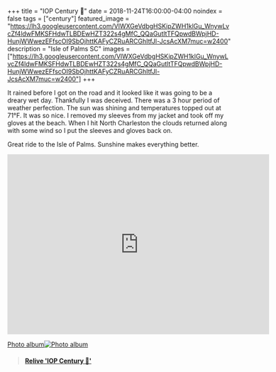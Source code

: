 +++
title =  "IOP Century 💯"
date = 2018-11-24T16:00:00-04:00
noindex = false
tags = ["century"]
featured_image = "https://lh3.googleusercontent.com/VlWXGeVdbgHSKipZWH1klGu_WnywLvcZf4ldwFMKSFHdwTLBDEwHZT322s4gMfC_QQaGutltTFQpwdBWpjHD-HunjWWwezEFfscOI9SbOjhttKAFyCZRuARCGhItfJl-JcsAcXM7muc=w2400"
description = "Isle of Palms SC"
images = ["https://lh3.googleusercontent.com/VlWXGeVdbgHSKipZWH1klGu_WnywLvcZf4ldwFMKSFHdwTLBDEwHZT322s4gMfC_QQaGutltTFQpwdBWpjHD-HunjWWwezEFfscOI9SbOjhttKAFyCZRuARCGhItfJl-JcsAcXM7muc=w2400"]
+++

It rained before I got on the road and it looked like it was going to be a dreary wet day. Thankfully I was deceived. There was a 3 hour period of weather perfection. The sun was shining and temperatures topped out at 71°F. It was so nice. I removed my sleeves from my jacket and took off my gloves at the beach. When I hit North Charleston the clouds returned along with some wind so I put the sleeves and gloves back on.

Great ride to the Isle of Palms. Sunshine makes everything better. 

<iframe height='405' width='590' frameborder='0' allowtransparency='true' scrolling='no' src='https://www.strava.com/activities/1982876100/embed/d8150163e512179f0dbeed605f678d8c45f7b6b1'></iframe>

 [Photo album![Photo album](https://lh3.googleusercontent.com/_HgZ0hqt8sPNMLmzFSdHk2QXHXKvPykDyCTgMUgreZEA51rVYFVHxCdwBKp_8-eHDN_9UTIEsvpc5Oeb-Lb16seEUe0EyXugx8IZ-PzpIWKtlKA0YJH3jWRQfcZ9uqe7MBTLG2ZlsHY=w2400)](https://photos.app.goo.gl/AypfJ778HPekzqtW8)


 <blockquote class="embedly-card" data-card-controls="0" data-card-key="f1631a41cb254ca5b035dc5747a5bd75"><h4><a href="https://www.relive.cc/view/1982876100?r=embed-site">Relive 'IOP Century 💯'</a></h4></blockquote>
        <script async src="https://cdn.embedly.com/widgets/platform.js" charset="UTF-8"></script>

